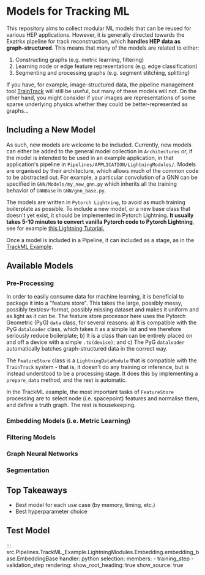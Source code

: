 # Models for Tracking ML

This repository aims to collect modular ML models that can be reused for various HEP applications. However, it is generally directed towards the Exatrkx pipeline for track reconstruction, which **handles HEP data as graph-structured**. This means that many of the models are related to either:

1. Constructing graphs (e.g. metric learning, filtering)
2. Learning node or edge feature representations (e.g. edge classification)
3. Segmenting and processing graphs (e.g. segment stitching, splitting)

If you have, for example, image-structured data, the pipeline management tool [TrainTrack](https://github.com/murnanedaniel/train-track) will still be useful, but many of these models will not. On the other hand, you might consider if your images are representations of some sparse underlying physics whether they could be better-represented as graphs...

## Including a New Model

 As such, new models are welcome to be included. Currently, new models can either be added to the general model collection in `Architectures` or, if the model is intended to be used in an example application, in that application's pipeline in `Pipelines/APPLICATION/LightningModules/`. Models are organised by their architecture, which allows much of the common code to be abstracted out. For example, a particular convolution of a GNN can be specified in `GNN/Models/my_new_gnn.py` which inherits all the training behavior of `GNNBase` in `GNN/gnn_base.py`. 

The models are written in `Pytorch Lightning`, to avoid as much training boilerplate as possible. To include a new model, or a new base class that doesn't yet exist, it should be implemented in Pytorch Lightning. **It usually takes 5-10 minutes to convert vanilla Pytorch code to Pytorch Lightning**, see for example [this Lightning Tutorial.](https://pytorch-lightning.readthedocs.io/en/stable/starter/converting.html)

Once a model is included in a Pipeline, it can included as a stage, as in the [TrackML Example](https://github.com/HSF-reco-and-software-triggers/Tracking-ML-Exa.TrkX/blob/master/src/Pipelines/TrackML_Example/configs/pipeline_quickstart.yaml).

## Available Models

### Pre-Processing

In order to easily consume data for machine learning, it is beneficial to package it into a "feature store". This takes the large, possibly messy, possibly text/csv-format, possibly missing dataset and makes it uniform and as light as it can be. The feature store processor here uses the Pytorch Geometric (PyG) `data` class, for several reasons: a) It is compatible with the PyG `dataloader` class, which takes it as a simple list and we therefore seriously reduce boilerplate; b) It is a class than can be entirely placed on and off a device with a simple `.to(device)`; and c) The PyG `dataloader` automatically batches graph-structured data in the correct way.

The `FeatureStore` class is a `LightningDataModule` that is compatible with the `TrainTrack` system - that is, it doesn't do any training or inference, but is instead understood to be a processing stage. It does this by implementing a `prepare_data` method, and the rest is automatic.

In the TrackML example, the most important tasks of `FeatureStore` processing are to select node (i.e. spacepoint) features and normalise them, and define a truth graph. The rest is housekeeping.

### Embedding Models (i.e. Metric Learning)


### Filtering Models


### Graph Neural Networks


### Segmentation




## Top Takeaways

- Best model for each use case (by memory, timing, etc.)
- Best hyperparameter choice

## Test Model

::: src.Pipelines.TrackML_Example.LightningModules.Embedding.embedding_base.EmbeddingBase
    handler: python
    selection:
      members:
        - training_step
        - validation_step
    rendering:
      show_root_heading: true
      show_source: true

<!-- ::: src.Pipelines.Examples.LightningModules.GNN.gnn_base.GNNBase -->

<!-- ::: src.Pipelines.Examples.LightningModules.GNN.Models.interaction_gnn.InteractionGNN
    handler: python
    selection:
      members:
        - forward
    rendering:
      show_root_heading: false
      show_source: false

::: GNN.Models.interaction_gnn.InteractionGNN
    handler: python
    selection:
      members:
        - forward
    rendering:
      show_root_heading: false
      show_source: false -->
